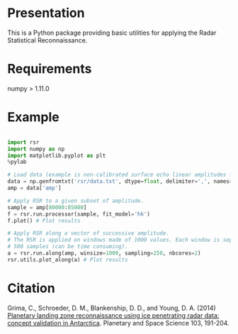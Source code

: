 # Presentation

This is a Python package providing basic utilities for applying the Radar Statistical Reconnaissance.


# Requirements


numpy > 1.11.0



# Example




```python

import rsr
import numpy as np
import matplotlib.pyplot as plt
%pylab

# Load data (example is non-calibrated surface echo linear amplitudes from SHARAD orbit 0887601)
data = np.genfromtxt('rsr/data.txt', dtype=float, delimiter=',', names=True)
amp = data['amp']

# Apply RSR to a given subset of amplitude.
sample = amp[80000:85000]
f = rsr.run.processor(sample, fit_model='hk')
f.plot() # Plot results

# Apply RSR along a vector of successive amplitude.
# The RSR is applied on windows made of 1000 values. Each window is separated by
# 500 samples (can be time consuming).
a = rsr.run.along(amp, winsize=1000, sampling=250, nbcores=2)
rsr.utils.plot_along(a) # Plot results
```




# Citation

Grima, C., Schroeder, D. M., Blankenship, D. D., and Young, D. A. (2014) [Planetary landing zone reconnaissance using ice penetrating radar data: concept validation in Antarctica][1]. Planetary and Space Science 103, 191-204.



  [1]: http://www.sciencedirect.com/science/article/pii/S0032063314002244

